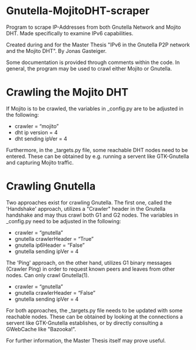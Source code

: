 # Gnutella-MojitoDHT-scraper
Program to scrape IP-Addresses from both Gnutella Network and Mojito DHT.
Made specifically to examine IPv6 capabilities.

Created during and for the Master Thesis "IPv6 in the Gnutella P2P network and the Mojito DHT".
By Jonas Gasteiger. 



Some documentation is provided through comments within the code.
In general, the program may be used to crawl either Mojito or Gnutella.

# Crawling the Mojito DHT
If Mojito is to be crawled, the variables in _config.py are to be adjusted in the following:

- crawler = “mojito”
- dht ip version = 4
- dht sending ipVer = 4

Furthermore, in the _targets.py file, some reachable DHT nodes need to be entered. These can be obtained by e.g. running a servent like GTK-Gnutella and capturing Mojito traffic.


# Crawling Gnutella
Two approaches exist for crawling Gnutella. The first one, called the 'Handshake' approach, utilizes a "Crawler" header in the Gnutella handshake and may thus crawl both G1 and G2 nodes.
The variables in _config.py need to be adjusted in the following:

- crawler = “gnutella”
- gnutella crawlerHeader = “True”
- gnutella ip6Header = “False”
- gnutella sending ipVer = 4

The 'Ping' approach, on the other hand, utilizes G1 binary messages (Crawler Ping) in order to request known peers and leaves from other nodes. Can only crawl Gnutella(1).

- crawler = “gnutella”
- gnutella crawlerHeader = “False”
- gnutella sending ipVer = 4

For both approaches, the _targets.py file needs to be updated with some reachable nodes. These can be obtained by looking at the connections a servent like GTK-Gnutella establishes, or by directly consulting a GWebCache like "Bazooka!".


For further information, the Master Thesis itself may prove useful.
